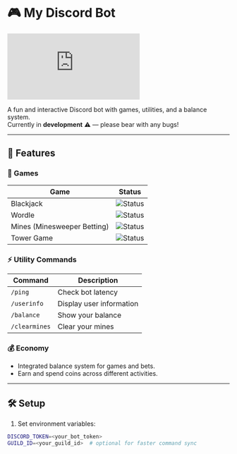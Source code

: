 # 🎮 My Discord Bot

![Bot Demo](https://androiddevhub.com/tools/link-converter/gif-to-link.php?id=251)

A fun and interactive Discord bot with games, utilities, and a balance system.  
Currently in **development** ⚠️ — please bear with any bugs!  

---

## 🌟 Features

### 🎲 Games
| Game | Status |
|------|--------|
| Blackjack | ![Status](https://img.shields.io/badge/✔-Available-brightgreen) |
| Wordle | ![Status](https://img.shields.io/badge/✔-Available-brightgreen) |
| Mines (Minesweeper Betting) | ![Status](https://img.shields.io/badge/✔-Available-brightgreen) |
| Tower Game | ![Status](https://img.shields.io/badge/⌛-Coming%20Soon-orange) |

### ⚡ Utility Commands
| Command | Description |
|---------|-------------|
| `/ping` | Check bot latency |
| `/userinfo` | Display user information |
| `/balance` | Show your balance |
| `/clearmines` | Clear your mines |

### 💰 Economy
- Integrated balance system for games and bets.  
- Earn and spend coins across different activities.  

---

## 🛠 Setup

1. Set environment variables:
```bash
DISCORD_TOKEN=<your_bot_token>
GUILD_ID=<your_guild_id>  # optional for faster command sync




